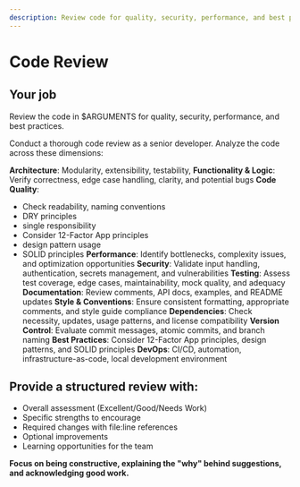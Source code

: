 ```yaml
---
description: Review code for quality, security, performance, and best practices
---
```

# Code Review

## Your job
Review the code in $ARGUMENTS for quality, security, performance, and best practices.

Conduct a thorough code review as a senior developer. Analyze the code across these dimensions:

**Architecture**: Modularity, extensibility, testability, 
**Functionality & Logic**: Verify correctness, edge case handling, clarity, and potential bugs
**Code Quality**: 
 - Check readability, naming conventions
 - DRY principles
 - single responsibility
 - Consider 12-Factor App principles
 - design pattern usage
 - SOLID principles
**Performance**: Identify bottlenecks, complexity issues, and optimization opportunities
**Security**: Validate input handling, authentication, secrets management, and vulnerabilities
**Testing**: Assess test coverage, edge cases, maintainability, mock quality, and adequacy
**Documentation**: Review comments, API docs, examples, and README updates
**Style & Conventions**: Ensure consistent formatting, appropriate comments, and style guide compliance
**Dependencies**: Check necessity, updates, usage patterns, and license compatibility
**Version Control**: Evaluate commit messages, atomic commits, and branch naming
**Best Practices**: Consider 12-Factor App principles, design patterns, and SOLID principles
**DevOps**: CI/CD, automation, infrastructure-as-code, local development environment

## Provide a structured review with:
 - Overall assessment (Excellent/Good/Needs Work)
 - Specific strengths to encourage
 - Required changes with file:line references
 - Optional improvements
 - Learning opportunities for the team

**Focus on being constructive, explaining the "why" behind suggestions, and acknowledging good work.**